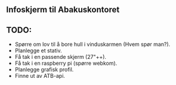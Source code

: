 ## Infoskjerm til Abakuskontoret

## TODO:
* Spørre om lov til å bore hull i vinduskarmen (Hvem spør man?).
* Planlegge et stativ.
* Få tak i en passende skjerm (27"++).
* Få tak i en raspberry pi (spørre webkom).
* Planlegge grafisk profil.
* Finne ut av ATB-api.
